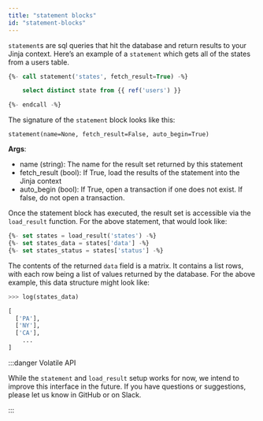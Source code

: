 ```yaml
---
title: "statement blocks"
id: "statement-blocks"
---
```


`statement`s are sql queries that hit the database and return results to your Jinja context. Here’s an example of a `statement` which gets all of the states from a users table.

<File name='get_states_statement.sql'>

```sql
{%- call statement('states', fetch_result=True) -%}

    select distinct state from {{ ref('users') }}

{%- endcall -%}
```

</File>

The signature of the `statement` block looks like this:

```
statement(name=None, fetch_result=False, auto_begin=True)
```

__Args__:
  - name (string): The name for the result set returned by this statement
 - fetch_result (bool): If True, load the results of the statement into the Jinja context
 - auto_begin (bool): If True, open a transaction if one does not exist. If false, do not open a transaction.

Once the statement block has executed, the result set is accessible via the `load_result` function. For the above statement, that would look like:

<File name='load_states.sql'>

```sql
{%- set states = load_result('states') -%}
{%- set states_data = states['data'] -%}
{%- set states_status = states['status'] -%}
```

</File>

The contents of the returned `data` field is a matrix. It contains a list rows, with each row being a list of values returned by the database. For the above example, this data structure might look like:

<File name='states.sql'>

```python
>>> log(states_data)

[
  ['PA'],
  ['NY'],
  ['CA'],
	...
]
```

</File>



:::danger Volatile API

While the `statement` and `load_result` setup works for now, we intend to improve this interface in the future. If you have questions or suggestions, please let us know in GitHub or on Slack.

:::
